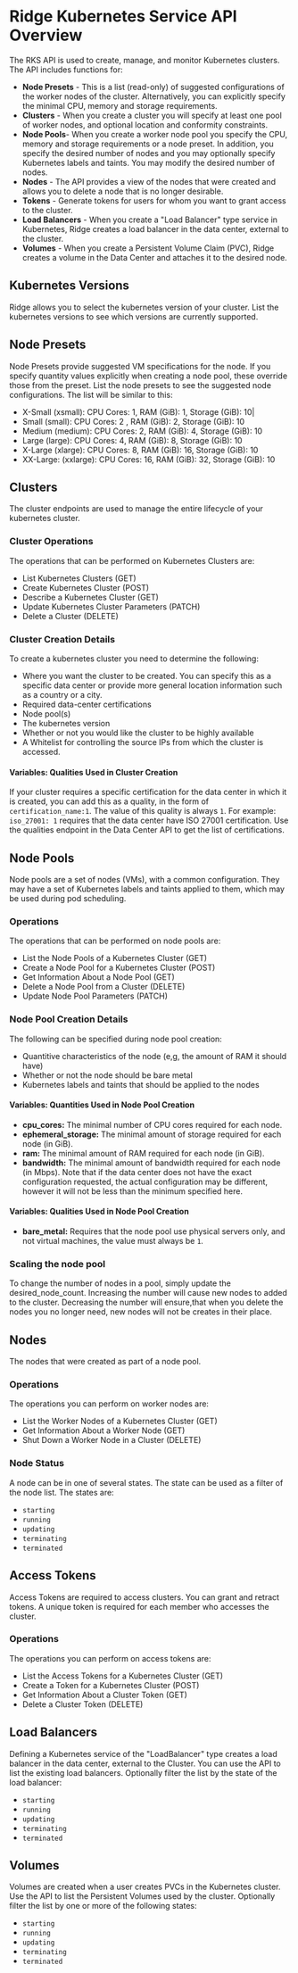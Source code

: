 ﻿# Ridge Kubernetes Service API Overview
The RKS API is used to create, manage, and monitor Kubernetes clusters. The API includes functions for:
-  **Node Presets**  - This is a list (read-only) of suggested configurations of the worker nodes of the cluster. Alternatively, you can explicitly specify the minimal CPU, memory and storage requirements.
-  **Clusters**  - When you create a cluster you will specify at least one pool of worker nodes, and optional location and conformity constraints.
-  **Node Pools**- When you create a worker node pool you specify the CPU, memory and storage requirements or a node preset. In addition, you specify the desired number of nodes and you may optionally specify Kubernetes labels and taints. You may modify the desired number of nodes.
-  **Nodes**  - The API provides a view of the nodes that were created and allows you to delete a node that is no longer desirable.
-  **Tokens**  - Generate tokens for users for whom you want to grant access to the cluster.
-  **Load Balancers** - When you create a "Load Balancer" type service in Kubernetes, Ridge creates a load balancer in the data center, external to the cluster.
-  **Volumes**  - When you create a Persistent Volume Claim (PVC), Ridge creates a volume in the Data Center and attaches it to the desired node.

## Kubernetes Versions
Ridge allows you to select the kubernetes version of your cluster. List the kubernetes versions to see which versions are currently supported.

##  Node Presets
Node Presets provide suggested VM specifications for the node. If you specify quantity values explicitly when creating a node pool, these override those from the preset. List the node presets to see the suggested node configurations. The list will be similar to this:
- X-Small (xsmall): CPU Cores: 1, RAM (GiB): 1, Storage (GiB): 10|
- Small (small): CPU Cores: 2 , RAM (GiB): 2, Storage (GiB): 10
- Medium (medium): CPU Cores: 2, RAM (GiB): 4, Storage (GiB): 10
- Large (large): CPU Cores: 4, RAM (GiB): 8, Storage (GiB): 10
- X-Large (xlarge): CPU Cores: 8, RAM (GiB): 16, Storage (GiB): 10
- XX-Large: (xxlarge): CPU Cores: 16, RAM (GiB): 32, Storage (GiB): 10

## Clusters
The cluster endpoints are used to manage the entire lifecycle of your kubernetes cluster.

### Cluster Operations
The operations that can be performed on Kubernetes Clusters are:
- List Kubernetes Clusters (GET)
- Create Kubernetes Cluster (POST)
- Describe a Kubernetes Cluster (GET)
- Update Kubernetes Cluster Parameters (PATCH)
- Delete a Cluster (DELETE)

### Cluster Creation Details
To create a kubernetes cluster you need to determine the following:
- Where you want the cluster to be created. You can specify this as a specific data center or provide more general location information such as a country or a city.
- Required data-center certifications
- Node pool(s)
- The kubernetes version
- Whether or not you would like the cluster to be highly available
- A Whitelist for controlling the source IPs from which the cluster is accessed.

#### Variables: Qualities Used in Cluster Creation
If your cluster requires a specific certification for the data center in which it is created, you can add this as a quality, in the form of `certification_name:1`. The value of this quality is always `1`.
For example: `iso_27001: 1` requires that the data center have ISO 27001 certification.
Use the qualities endpoint in the Data Center API to get the list of certifications.

## Node Pools
Node pools are a set of nodes (VMs), with a common configuration. They may have a set of Kubernetes labels and taints applied to them, which may be used during pod scheduling.

### Operations
The operations that can be performed on node pools are:
- List the Node Pools of a Kubernetes Cluster (GET)
- Create a Node Pool for a Kubernetes Cluster (POST)
- Get Information About a Node Pool (GET)
- Delete a Node Pool from a Cluster (DELETE)
- Update Node Pool Parameters (PATCH)

### Node Pool Creation Details
The following can be specified during node pool creation:
- Quantitive characteristics of the node (e,g, the amount of RAM it should have)
- Whether or not the node should be bare metal
- Kubernetes labels and taints that should be applied to the nodes

#### Variables: Quantities Used in Node Pool Creation
- **cpu_cores:** The minimal number of CPU cores required for each node.
- **ephemeral_storage:** The minimal amount of storage required for each node (in GiB).
- **ram:** The minimal amount of RAM required for each node (in GiB).
- **bandwidth:** The minimal amount of bandwidth required for each node (in Mbps).
Note that if the data center does not have the exact configuration requested, the actual configuration may be different, however it will not be less than the minimum specified here.

#### Variables: Qualities Used in Node Pool Creation
- **bare_metal:** Requires that the node pool use physical servers only, and not virtual machines, the value must always be `1`.

### Scaling the node pool
To change the number of nodes in a pool, simply update the desired_node_count. Increasing the number will cause new nodes to added to the cluster. Decreasing the number will ensure,that when you delete the nodes you no longer need, new nodes will not be creates in their place.

## Nodes
The nodes that were created as part of a node pool.

### Operations
The operations you can perform on worker nodes are:
- List the Worker Nodes of a Kubernetes Cluster (GET)
- Get Information About a Worker Node (GET)
- Shut Down a Worker Node in a Cluster (DELETE)

### Node Status
A node can be in one of several states. The state can be used as a filter of the node list. The states are:
-  `starting`
-  `running`
-  `updating`
-  `terminating`
-  `terminated`

## Access Tokens
Access Tokens are required to access clusters. You can grant and retract tokens. A unique token is required for each member who accesses the cluster.

### Operations
The operations you can perform on access tokens are:
- List the Access Tokens for a Kubernetes Cluster (GET)
- Create a Token for a Kubernetes Cluster (POST)
- Get Information About a Cluster Token (GET)
- Delete a Cluster Token (DELETE)

## Load Balancers
Defining a Kubernetes service of the "LoadBalancer" type creates a load balancer in the data center, external to the Cluster.
You can use the API to list the existing load balancers. Optionally filter the list by the state of the load balancer:
-  `starting`
-  `running`
-  `updating`
-  `terminating`
-  `terminated`

## Volumes
Volumes are created when a user creates PVCs in the Kubernetes cluster.
Use the API to list the Persistent Volumes used by the cluster.
Optionally filter the list by one or more of the following states:
-  `starting`
-  `running`
-  `updating`
-  `terminating`
-  `terminated`
